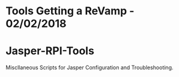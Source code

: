 # Tools Getting a ReVamp - 02/02/2018 #

# Jasper-RPI-Tools
Miscllaneous Scripts for Jasper Configuration and Troubleshooting.
